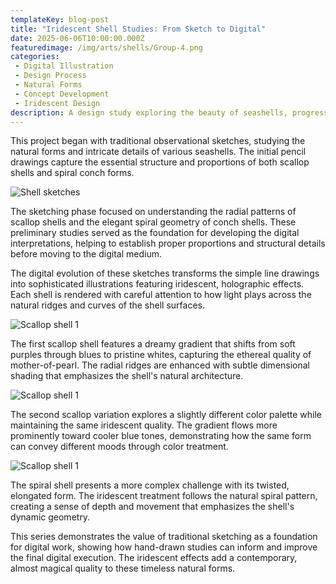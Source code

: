 ```yaml
---
templateKey: blog-post
title: "Iridescent Shell Studies: From Sketch to Digital"
date: 2025-06-06T10:00:00.000Z
featuredimage: /img/arts/shells/Group-4.png
categories:
 - Digital Illustration
 - Design Process
 - Natural Forms
 - Concept Development
 - Iridescent Design
description: A design study exploring the beauty of seashells, progressing from traditional pencil sketches to polished digital illustrations with iridescent effects.
---
```


This project began with traditional observational sketches, studying the natural forms and intricate details of various seashells. The initial pencil drawings capture the essential structure and proportions of both scallop shells and spiral conch forms.

![Shell sketches](/img/arts/shells/shells.jpg)

The sketching phase focused on understanding the radial patterns of scallop shells and the elegant spiral geometry of conch shells. These preliminary studies served as the foundation for developing the digital interpretations, helping to establish proper proportions and structural details before moving to the digital medium.

The digital evolution of these sketches transforms the simple line drawings into sophisticated illustrations featuring iridescent, holographic effects. Each shell is rendered with careful attention to how light plays across the natural ridges and curves of the shell surfaces.

![Scallop shell 1](/img/arts/shells/Group-4.png)

The first scallop shell features a dreamy gradient that shifts from soft purples through blues to pristine whites, capturing the ethereal quality of mother-of-pearl. The radial ridges are enhanced with subtle dimensional shading that emphasizes the shell's natural architecture.

![Scallop shell 1](/img/arts/shells/Group-5.png)

The second scallop variation explores a slightly different color palette while maintaining the same iridescent quality. The gradient flows more prominently toward cooler blue tones, demonstrating how the same form can convey different moods through color treatment.

![Scallop shell 1](/img/arts/shells/Group-12.png)

The spiral shell presents a more complex challenge with its twisted, elongated form. The iridescent treatment follows the natural spiral pattern, creating a sense of depth and movement that emphasizes the shell's dynamic geometry.

This series demonstrates the value of traditional sketching as a foundation for digital work, showing how hand-drawn studies can inform and improve the final digital execution. The iridescent effects add a contemporary, almost magical quality to these timeless natural forms.
